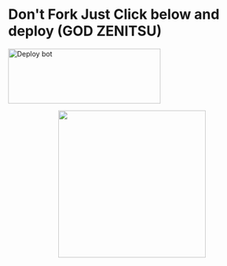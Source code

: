 # Don't Fork Just Click below and deploy (GOD ZENITSU)
<a href="https://dashboard.heroku.com/new-app?template=https://github.com/Kiranxer/deploy-raganork" target="blank"><img align="center" src="https://i.imgur.com/6rs61MY.png" alt="Deploy bot" height="112" width="310" /></a>

<p align="center">
  <a href="https://www.instagram.com/whoois.zenitsu">
    <img height="300" src="https://i.imgur.com/lGkriSF.jpeg">
  </a>
</p>
